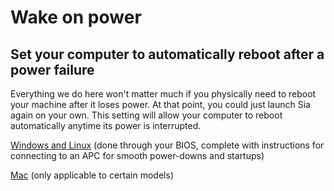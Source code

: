 # Wake on power

## Set your computer to automatically reboot after a power failure

Everything we do here won't matter much if you physically need to reboot your machine after it loses power. At that point, you could just launch Sia again on your own. This setting will allow your computer to reboot automatically anytime its power is interrupted.

[Windows and Linux](https://www.technewsworld.com/story/78930.html) (done through your BIOS, complete with instructions for connecting to an APC for smooth power-downs and startups)

[Mac](https://www.wikihow.com/Make-Your-Mac-Restart-Automatically-After-a-Power-Failure) (only applicable to certain models)
